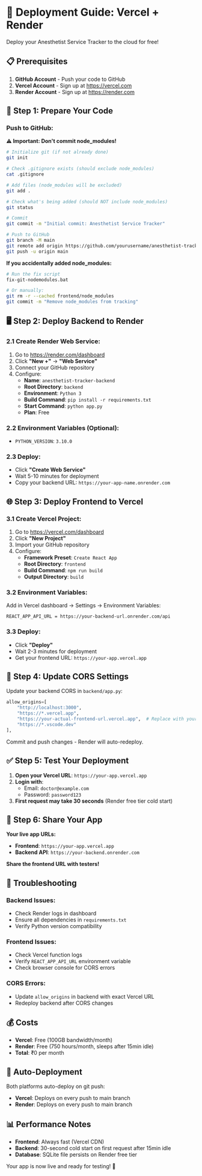 # 🚀 Deployment Guide: Vercel + Render

Deploy your Anesthetist Service Tracker to the cloud for free!

## 📋 Prerequisites

1. **GitHub Account** - Push your code to GitHub
2. **Vercel Account** - Sign up at https://vercel.com
3. **Render Account** - Sign up at https://render.com

## 🔧 Step 1: Prepare Your Code

### Push to GitHub:

**⚠️ Important: Don't commit node_modules!**

```bash
# Initialize git (if not already done)
git init

# Check .gitignore exists (should exclude node_modules)
cat .gitignore

# Add files (node_modules will be excluded)
git add .

# Check what's being added (should NOT include node_modules)
git status

# Commit
git commit -m "Initial commit: Anesthetist Service Tracker"

# Push to GitHub
git branch -M main
git remote add origin https://github.com/yourusername/anesthetist-tracker.git
git push -u origin main
```

**If you accidentally added node_modules:**
```bash
# Run the fix script
fix-git-nodemodules.bat

# Or manually:
git rm -r --cached frontend/node_modules
git commit -m "Remove node_modules from tracking"
```

## 🖥️ Step 2: Deploy Backend to Render

### 2.1 Create Render Web Service:
1. Go to https://render.com/dashboard
2. Click **"New +"** → **"Web Service"**
3. Connect your GitHub repository
4. Configure:
   - **Name**: `anesthetist-tracker-backend`
   - **Root Directory**: `backend`
   - **Environment**: `Python 3`
   - **Build Command**: `pip install -r requirements.txt`
   - **Start Command**: `python app.py`
   - **Plan**: Free

### 2.2 Environment Variables (Optional):
- `PYTHON_VERSION`: `3.10.0`

### 2.3 Deploy:
- Click **"Create Web Service"**
- Wait 5-10 minutes for deployment
- Copy your backend URL: `https://your-app-name.onrender.com`

## 🌐 Step 3: Deploy Frontend to Vercel

### 3.1 Create Vercel Project:
1. Go to https://vercel.com/dashboard
2. Click **"New Project"**
3. Import your GitHub repository
4. Configure:
   - **Framework Preset**: `Create React App`
   - **Root Directory**: `frontend`
   - **Build Command**: `npm run build`
   - **Output Directory**: `build`

### 3.2 Environment Variables:
Add in Vercel dashboard → Settings → Environment Variables:
```
REACT_APP_API_URL = https://your-backend-url.onrender.com/api
```

### 3.3 Deploy:
- Click **"Deploy"**
- Wait 2-3 minutes for deployment
- Get your frontend URL: `https://your-app.vercel.app`

## 🔄 Step 4: Update CORS Settings

Update your backend CORS in `backend/app.py`:
```python
allow_origins=[
    "http://localhost:3000",
    "https://*.vercel.app",
    "https://your-actual-frontend-url.vercel.app",  # Replace with your URL
    "https://*.vscode.dev"
],
```

Commit and push changes - Render will auto-redeploy.

## ✅ Step 5: Test Your Deployment

1. **Open your Vercel URL**: `https://your-app.vercel.app`
2. **Login with**:
   - Email: `doctor@example.com`
   - Password: `password123`
3. **First request may take 30 seconds** (Render free tier cold start)

## 📱 Step 6: Share Your App

**Your live app URLs:**
- **Frontend**: `https://your-app.vercel.app`
- **Backend API**: `https://your-backend.onrender.com`

**Share the frontend URL with testers!**

## 🔧 Troubleshooting

### Backend Issues:
- Check Render logs in dashboard
- Ensure all dependencies in `requirements.txt`
- Verify Python version compatibility

### Frontend Issues:
- Check Vercel function logs
- Verify `REACT_APP_API_URL` environment variable
- Check browser console for CORS errors

### CORS Errors:
- Update `allow_origins` in backend with exact Vercel URL
- Redeploy backend after CORS changes

## 💰 Costs

- **Vercel**: Free (100GB bandwidth/month)
- **Render**: Free (750 hours/month, sleeps after 15min idle)
- **Total**: ₹0 per month

## 🔄 Auto-Deployment

Both platforms auto-deploy on git push:
- **Vercel**: Deploys on every push to main branch
- **Render**: Deploys on every push to main branch

## 📊 Performance Notes

- **Frontend**: Always fast (Vercel CDN)
- **Backend**: 30-second cold start on first request after 15min idle
- **Database**: SQLite file persists on Render free tier

Your app is now live and ready for testing! 🎉